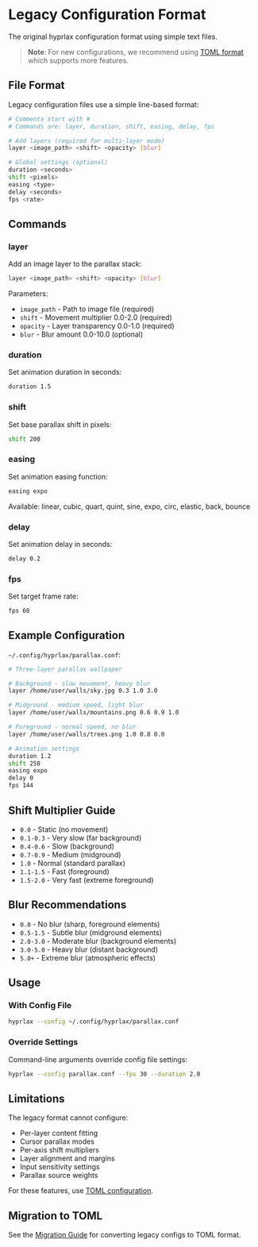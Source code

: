 # Legacy Configuration Format

The original hyprlax configuration format using simple text files.

> **Note**: For new configurations, we recommend using [TOML format](toml-reference.md) which supports more features.

## File Format

Legacy configuration files use a simple line-based format:

```bash
# Comments start with #
# Commands are: layer, duration, shift, easing, delay, fps

# Add layers (required for multi-layer mode)
layer <image_path> <shift> <opacity> [blur]

# Global settings (optional)
duration <seconds>
shift <pixels>
easing <type>
delay <seconds>
fps <rate>
```

## Commands

### layer
Add an image layer to the parallax stack:
```bash
layer <image_path> <shift> <opacity> [blur]
```

Parameters:
- `image_path` - Path to image file (required)
- `shift` - Movement multiplier 0.0-2.0 (required)
- `opacity` - Layer transparency 0.0-1.0 (required)
- `blur` - Blur amount 0.0-10.0 (optional)

### duration
Set animation duration in seconds:
```bash
duration 1.5
```

### shift
Set base parallax shift in pixels:
```bash
shift 200
```

### easing
Set animation easing function:
```bash
easing expo
```

Available: linear, cubic, quart, quint, sine, expo, circ, elastic, back, bounce

### delay
Set animation delay in seconds:
```bash
delay 0.2
```

### fps
Set target frame rate:
```bash
fps 60
```

## Example Configuration

`~/.config/hyprlax/parallax.conf`:
```bash
# Three-layer parallax wallpaper

# Background - slow movement, heavy blur
layer /home/user/walls/sky.jpg 0.3 1.0 3.0

# Midground - medium speed, light blur  
layer /home/user/walls/mountains.png 0.6 0.9 1.0

# Foreground - normal speed, no blur
layer /home/user/walls/trees.png 1.0 0.8 0.0

# Animation settings
duration 1.2
shift 250
easing expo
delay 0
fps 144
```

## Shift Multiplier Guide

- `0.0` - Static (no movement)
- `0.1-0.3` - Very slow (far background)
- `0.4-0.6` - Slow (background)
- `0.7-0.9` - Medium (midground)
- `1.0` - Normal (standard parallax)
- `1.1-1.5` - Fast (foreground)
- `1.5-2.0` - Very fast (extreme foreground)

## Blur Recommendations

- `0.0` - No blur (sharp, foreground elements)
- `0.5-1.5` - Subtle blur (midground elements)
- `2.0-3.0` - Moderate blur (background elements)
- `3.0-5.0` - Heavy blur (distant background)
- `5.0+` - Extreme blur (atmospheric effects)

## Usage

### With Config File
```bash
hyprlax --config ~/.config/hyprlax/parallax.conf
```

### Override Settings
Command-line arguments override config file settings:
```bash
hyprlax --config parallax.conf --fps 30 --duration 2.0
```

## Limitations

The legacy format cannot configure:
- Per-layer content fitting
- Cursor parallax modes
- Per-axis shift multipliers
- Layer alignment and margins
- Input sensitivity settings
- Parallax source weights

For these features, use [TOML configuration](toml-reference.md).

## Migration to TOML

See the [Migration Guide](migration-guide.md) for converting legacy configs to TOML format.
